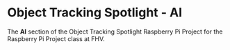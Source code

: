 # Object Tracking Spotlight - AI

The **AI** section of the Object Tracking Spotlight Raspberry Pi Project for the Raspberry Pi Project class at FHV.